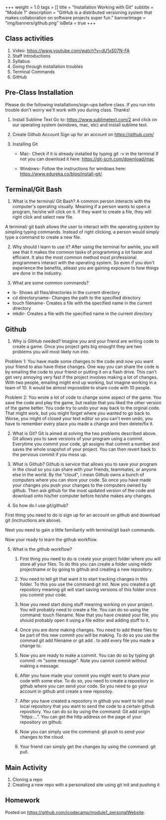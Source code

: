 +++
weight = 1.0
tags = []
title = "Installation Working with Git"
subtitle = "Module 1"
description = "GitHub is a distributed versioning system that makes collaboration on software projects super fun."
bannerImage = "img/banners/github.png"
isBeta = true
+++

## Class activities
1. Video: https://www.youtube.com/watch?v=dU1xS07N-FA
2. Staff Introductions
3. Syllabus
4. Going through installation troubles
5. Terminal Commands
6. GitHub

## Pre-Class Installation
Please do the following installations/sign-ups before class. If you run into trouble don't worry we'll work with you during class. Thanks!

1. Install Sublime Text
Go to: https://www.sublimetext.com/2 and click on our operating system (windows, mac, etc) and install sublime text.

2. Create Github Account
Sign up for an account on https://github.com/

3. Installing Git
   * Mac- Check if it is already installed by typing git -v in the terminal
	 If not you can download it here:
	 https://git-scm.com/download/mac

   * Windows- Follow the instructions for windows here: 
	 https://www.edureka.co/blog/install-git/

## Terminal/Git Bash
1. What is the terminal/ Git Bash?
A common person interacts with the computer's operating visually. Meaning if a person wants to open a program, he/she will click on it. If they want to create a file, they will right click and select new file. 

A terminal/ git bash allows the user to interact with the operating system by simpling typing commands. Instead of right clicking, a person would simply type a command to create a new file. 

2. Why should I learn to use it?
After using the terminal for awhile, you will see that it makes the common tasks of programming a lot faster and efficient. It also the most common method most professional programmers interact with the operating system. So even if you don't experience the benefits, atleast you are gaining exposure to how things are done in the industry.

3. What are some common commands?

* ls- Shows all files/directories in the current directory
* cd directoryname- Changes the path to the specified directory
* touch filename- Creates a file with the specified name in the current directory
* mkdir- Creates a file with the specified name in the current directory

## Github
1. Why is GitHub needed?
Imagine you and your friend are writing code to create a game. Once you project gets big enought they are two problems you will most likely run into. 

Problem 1: You have made some changes to the code and now you want your friend to also have these changes. One way you can share the code is by emailing the code to your friend or putting it on a flash drive. This can't get very annoying very fast if the project involves making a lot of changes. With two people, emailing might end up working, but imagine working in a team of 10. It would be almost impossible to share code with 10 people.

Problem 2: You wrote a lot of code to change some aspect of the game. You save the code and play the game, but realize that you liked the other version of the game better. You code try to undo your way back to the orginal code. That might work, but you might forget where you wanted to go back to. Worse, you might of closed your text editor so you can't even undo, you have to remember every place you made a change and then delete/fix it.

2. What is Git?
Git is aimed at solving the two problems described above. Git allows you to save versions of your program using a commit. Everytime you commit your code, git assigns that commit a number and saves the whole snapshot of your project. You can then revert back to the pervious commit if you mess up.  

3. What is Github?
Github is service that allows you to save your program in the cloud so you can share with your friends, teammates, or anyone else in the world. By the "cloud", I mean Github owns a bunch of computers where you can store your code. So once you have made your changes you push your changes to the computers owned by github. Then ask github for the most updated version of the code and download onto his/her computer before he/she makes any changes. 

4. So how do I use git/github?

First thing you need to do is sign up for an account on github and download git (inctructions are above).

Next you need to gain a little familiarity with terminal/git bash commands. 

Now your ready to learn the github workflow.

5. What is the github workflow?
   1. First thing you need to do is create your project folder where you will store all your files. To do this you can create a folder using mkdir projectname or by going to github and creating a new repository. 

   2. You need to tell git that want it to start tracking changes in this folder. To this you use the command git init. Now you created a git repository meaning git will start saving versions of this folder once you commit your code.

   3. Now you need start doing stuff meaning working on your project. You will probably need to create a file. You can do so using the command: touch filename. Now that you have created your file, you should probably open it using a file editor and adding stuff to it. 

   4. Once you are done making changes. You need to add these files to be part of this new commit you will be making. To do so you use the commad git add filename or git add . to add every file you made a change to. 

   5. Now you are ready to make a commit. You can do so by typing git commit -m "some message". Note you cannot commit without making a message. 

   6. After you have made your commit you might want to share your code with some else. To do so, you need to create a repository in github where you can send your code. So you need to go your account in github and create a new repositoy.

   7. After you have created a repository in github you want to tell your local repository that you want to send the code to a certain github repository. You can do so by using the command: Git add origin “https:…”. You can get the http address on the page of your repository on github. 

   8. Now you can simply use the command: git push to send your changes to the cloud.

   9. Your friend can simply get the changes by using the command: git pull. 

## Main Activity

1. Cloning a repo
2. Creating a new repo with a personalized site using git init and pushing it


## Homework 

Posted on https://github.com/icodecamp/module1_personalWebsite. 




































